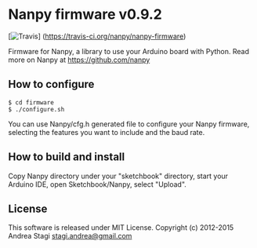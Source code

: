 # Nanpy firmware v0.9.2

[![Travis](http://img.shields.io/travis/nanpy/nanpy-firmware.svg)] (https://travis-ci.org/nanpy/nanpy-firmware)

Firmware for Nanpy, a library to use your Arduino board with Python. Read more on Nanpy at https://github.com/nanpy

## How to configure

	$ cd firmware
	$ ./configure.sh

You can use Nanpy/cfg.h generated file to configure your Nanpy firmware, selecting the features you want to include and the baud rate.

## How to build and install

Copy Nanpy directory under your "sketchbook" directory, start your Arduino IDE, open Sketchbook/Nanpy, select "Upload".

## License

This software is released under MIT License. Copyright (c) 2012-2015 Andrea Stagi <stagi.andrea@gmail.com>
